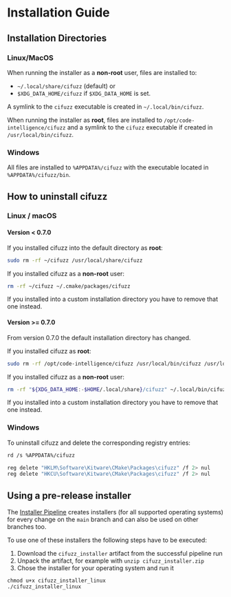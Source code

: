 # Installation Guide

## Installation Directories

### Linux/MacOS

When running the installer as a **non-root** user, files are installed to:

- `~/.local/share/cifuzz` (default) or
- `$XDG_DATA_HOME/cifuzz` if `$XDG_DATA_HOME` is set.

A symlink to the `cifuzz` executable is created in `~/.local/bin/cifuzz`.

When running the installer as **root**, files are installed to
`/opt/code-intelligence/cifuzz` and a symlink to the `cifuzz` executable
if created in `/usr/local/bin/cifuzz`.

### Windows

All files are installed to `%APPDATA%/cifuzz` with the executable located
in `%APPDATA%/cifuzz/bin`.

## How to uninstall cifuzz

### Linux / macOS

#### Version < 0.7.0

If you installed cifuzz into the default directory as **root**:

```bash
sudo rm -rf ~/cifuzz /usr/local/share/cifuzz
```

If you installed cifuzz as a **non-root** user:

```bash
rm -rf ~/cifuzz ~/.cmake/packages/cifuzz
```

If you installed into a custom installation directory you have to remove
that one instead.

#### Version >= 0.7.0

From version 0.7.0 the default installation directory has changed.

If you installed cifuzz as **root**:

```bash
sudo rm -rf /opt/code-intelligence/cifuzz /usr/local/bin/cifuzz /usr/local/share/cifuzz
```

If you installed cifuzz as a **non-root** user:

```bash
rm -rf "${XDG_DATA_HOME:-$HOME/.local/share}/cifuzz" ~/.local/bin/cifuzz ~/.cmake/packages/cifuzz
```

If you installed into a custom installation directory you have to remove
that one instead.

### Windows

To uninstall cifuzz and delete the corresponding registry entries:

```bash
rd /s %APPDATA%/cifuzz

reg delete "HKLM\Software\Kitware\CMake\Packages\cifuzz" /f 2> nul
reg delete "HKCU\Software\Kitware\CMake\Packages\cifuzz" /f 2> nul
```

## Using a pre-release installer

The [Installer Pipeline](https://github.com/adombeck/cifuzz/actions/workflows/pipeline_installer.yml)
creates installers (for all supported operating systems) for every
change on the `main` branch and can also be used on other branches too.

To use one of these installers the following steps have to be executed:

1. Download the `cifuzz_installer` artifact from the successful pipeline run
2. Unpack the artifact, for example with `unzip cifuzz_installer.zip`
3. Chose the installer for your operating system and run it

```
chmod u+x cifuzz_installer_linux
./cifuzz_installer_linux
```
